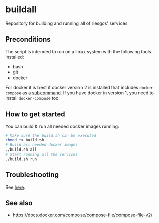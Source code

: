 # buildall
Repository for building and running all of riesgos' services


## Preconditions

The script is intended to run on a linux system with the following tools installed:
- bash
- git
- docker

For docker it is best if docker version 2 is installed that includes `docker compose`
as a [subcommand](https://docs.docker.com/compose/compose-file/compose-file-v2/).
If you have docker in version 1, you need to install `docker-compose` too.

## How to get started

You can build & run all needed docker images running:

```bash
# Make sure the build.sh can be executed
chmod +x build.sh
# Build all needed docker images
./build.sh all
# Start running all the services
./build.sh run
```

## Troubleshooting

See [here](./TROUBLESHOOTING.md).

## See also

- https://docs.docker.com/compose/compose-file/compose-file-v2/
